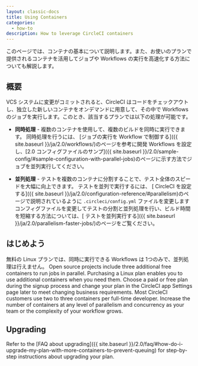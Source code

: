 ```yaml
---
layout: classic-docs
title: Using Containers
categories:
  - how-to
description: How to leverage CircleCI containers
---
```

このページでは、コンテナの基本について説明します。また、お使いのプランで提供されるコンテナを活用してジョブや Workflows の実行を高速化する方法についても解説します。

## 概要

VCS システムに変更がコミットされると、CircleCI はコードをチェックアウトし、独立した新しいコンテナをオンデマンドに用意して、その中で Workflows のジョブを実行します。このとき、該当するプランでは以下の処理が可能です。

- **同時処理** - 複数のコンテナを使用して、複数のビルドを同時に実行できます。 同時処理を行うには、 [ジョブの実行を Workflow で制御する]({{ site.baseurl }}/ja/2.0/workflows/)のページを参考に開発 Workflows を設定し、[2.0 コンフィグファイルのサンプ]({{ site.baseurl }}/2.0/sample-config/#sample-configuration-with-parallel-jobs)のページに示す方法でジョブを並列実行してください。

- **並列処理** - テストを複数のコンテナに分割することで、テスト全体のスピードを大幅に向上できます。 テストを並列で実行するには、 [ CircleCI を設定する]({{ site.baseurl }}/ja/2.0/configuration-reference/#parallelism)のページで説明されているように `.circleci/config.yml` ファイルを変更します コンフィグファイルを変更してテストの分割と並列処理を行い、ビルド時間を短縮する方法については、[ テストを並列実行する]({{ site.baseurl }}/ja/2.0/parallelism-faster-jobs/)のページをご覧ください。

## はじめよう

無料の Linux プランでは、同時に実行できる Workflows は 1つのみで、並列処理は行えません。 Open source projects include three additional free containers to run jobs in parallel. Purchasing a Linux plan enables you to use additional containers when you need them. Choose a paid or free plan during the signup process and change your plan in the CircleCI app Settings page later to meet changing business requirements. Most CircleCI customers use two to three containers per full-time developer. Increase the number of containers at any level of parallelism and concurrency as your team or the complexity of your workflow grows.

## Upgrading

Refer to the [FAQ about upgrading]({{ site.baseurl }}/2.0/faq/#how-do-i-upgrade-my-plan-with-more-containers-to-prevent-queuing) for step-by-step instructions about upgrading your plan.